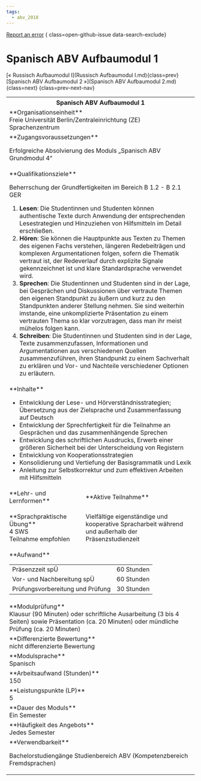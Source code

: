 ```yaml
---
tags:
  - abv_2018
---
```

[Report an error](https://github.com/SGSSGene/FUB-SUP/issues/new?title=Error%20in%20%22Spanisch%20ABV%20Aufbaumodul%201%22&body=There%20seems%20to%20be%20an%20error%20in%20module%20%22Spanisch%20ABV%20Aufbaumodul%201%22%2E%0A%0A%3CDescribe%20here%20a%20slightly%20more%20detailed%20description%20of%20what%20is%20wrong%3E&labels=bug)
{ class=open-github-issue data-search-exclude}

# Spanisch ABV Aufbaumodul 1

[« Russisch Aufbaumodul I](Russisch Aufbaumodul I.md){class=prev}
[Spanisch ABV Aufbaumodul 2 »](Spanisch ABV Aufbaumodul 2.md){class=next}
{class=prev-next-nav}

<table markdown id="moduledesc">
<tr markdown class="moduledesc_head"><th colspan="2">Spanisch ABV Aufbaumodul 1 </th></tr>
<tr markdown><td colspan="2">**Organisationseinheit**   <br>Freie Universität Berlin/Zentraleinrichtung (ZE) Sprachenzentrum</td></tr>


<tr markdown><td colspan="2">**Zugangsvoraussetzungen** <br>

Erfolgreiche Absolvierung des Moduls „Spanisch ABV Grundmodul 4“


</td></tr>
<tr markdown><td colspan="2">**Qualifikationsziele**    <br>

Beherrschung der Grundfertigkeiten im Bereich B 1.2 - B 2.1 GER

1. __Lesen__: Die Studentinnen und Studenten können authentische Texte durch
   Anwendung der entsprechenden Lesestrategien und Hinzuziehen von
   Hilfsmitteln im Detail erschließen.
2. __Hören__: Sie können die Hauptpunkte aus Texten zu Themen des eigenen
   Fachs verstehen, längeren Redebeiträgen und komplexen Argumentationen
   folgen, sofern die Thematik vertraut ist, der Redeverlauf durch explizite
   Signale gekennzeichnet ist und klare Standardsprache verwendet wird.
3. __Sprechen__: Die Studentinnen und Studenten sind in der Lage, bei
   Gesprächen und Diskussionen über vertraute Themen den eigenen Standpunkt
   zu äußern und kurz zu den Standpunkten anderer Stellung nehmen. Sie sind
   weiterhin imstande, eine unkomplizierte Präsentation zu einem vertrauten
   Thema so klar vorzutragen, dass man ihr meist mühelos folgen kann.
4. __Schreiben__: Die Studentinnen und Studenten sind in der Lage, Texte
   zusammenzufassen, Informationen und Argumentationen aus verschiedenen
   Quellen zusammenzuführen, ihren Standpunkt zu einem Sachverhalt zu
   erklären und Vor- und Nachteile verschiedener Optionen zu erläutern.


</td></tr>
<tr markdown><td colspan="2">**Inhalte**                <br>


- Entwicklung der Lese- und Hörverständnisstrategien; Übersetzung aus der
  Zielsprache und Zusammenfassung auf Deutsch
- Entwicklung der Sprechfertigkeit für die Teilnahme an Gesprächen und das
  zusammenhängende Sprechen
- Entwicklung des schriftlichen Ausdrucks, Erwerb einer größeren Sicherheit
  bei der Unterscheidung von Registern
- Entwicklung von Kooperationsstrategien
- Konsolidierung und Vertiefung der Basisgrammatik und Lexik
- Anleitung zur Selbstkorrektur und zum effektiven Arbeiten mit Hilfsmitteln


</td></tr>

<tr markdown><td>**Lehr- und Lernformen**</td><td>**Aktive Teilnahme**</td></tr>
<tr markdown><td> **Sprachpraktische Übung** <br>4 SWS <br> Teilnahme empfohlen</td><td>

Vielfältige eigenständige und kooperative Spracharbeit während und außerhalb der Präsenzstudienzeit
</td></tr>
<tr markdown><td colspan="2">**Aufwand**                <br>
<table class="aufwand_table">
<tr><td>Präsenzzeit spÜ</td><td>60 Stunden</td></tr>
<tr><td>Vor- und Nachbereitung spÜ</td><td>60 Stunden</td></tr>
<tr><td>Prüfungsvorbereitung und Prüfung</td><td>30 Stunden</td></tr>
</table>

</td></tr>
<tr markdown><td colspan="2">**Modulprüfung**             <br>Klausur (90 Minuten) oder schriftliche Ausarbeitung (3 bis 4 Seiten) sowie
Präsentation (ca. 20 Minuten) oder mündliche Prüfung (ca. 20 Minuten)


</td></tr>
<tr markdown><td colspan="2">**Differenzierte Bewertung** <br>nicht differenzierte Bewertung

</td></tr>
<tr markdown><td colspan="2">**Modulsprache**             <br>Spanisch</td></tr>
<tr markdown><td colspan="2">**Arbeitsaufwand (Stunden)** <br>150</td></tr>
<tr markdown><td colspan="2">**Leistungspunkte (LP)**     <br>5</td></tr>
<tr markdown><td colspan="2">**Dauer des Moduls**         <br>Ein Semester</td></tr>
<tr markdown><td colspan="2">**Häufigkeit des Angebots**  <br>Jedes Semester</td></tr>
<tr markdown><td colspan="2">**Verwendbarkeit**           <br>

Bachelorstudiengänge Studienbereich ABV (Kompetenzbereich Fremdsprachen)


</td></tr>

</table>
